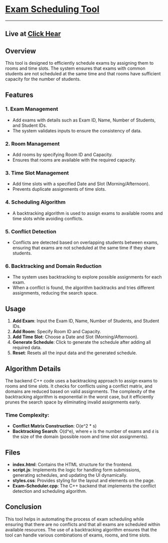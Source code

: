 # [Exam Scheduling Tool](https://nirmalpat3l.github.io/Exam-Scheduler-cpp/)

-----
## Live at [Click Hear](https://nirmalpat3l.github.io/Exam-Scheduler-cpp/)

## Overview

This tool is designed to efficiently schedule exams by assigning them to rooms and time slots. The system ensures that exams with common students are not scheduled at the same time and that rooms have sufficient capacity for the number of students.

## Features

### 1. **Exam Management**
- Add exams with details such as Exam ID, Name, Number of Students, and Student IDs.
- The system validates inputs to ensure the consistency of data.

### 2. **Room Management**
- Add rooms by specifying Room ID and Capacity.
- Ensures that rooms are available with the required capacity.

### 3. **Time Slot Management**
- Add time slots with a specified Date and Slot (Morning/Afternoon).
- Prevents duplicate assignments of time slots.

### 4. **Scheduling Algorithm**
- A backtracking algorithm is used to assign exams to available rooms and time slots while avoiding conflicts.

### 5. **Conflict Detection**
- Conflicts are detected based on overlapping students between exams, ensuring that exams are not scheduled at the same time if they share students.

### 6. **Backtracking and Domain Reduction**
- The system uses backtracking to explore possible assignments for each exam.
- When a conflict is found, the algorithm backtracks and tries different assignments, reducing the search space.

## Usage

1. **Add Exam**: Input the Exam ID, Name, Number of Students, and Student IDs.
2. **Add Room**: Specify Room ID and Capacity.
3. **Add Time Slot**: Choose a Date and Slot (Morning/Afternoon).
4. **Generate Schedule**: Click to generate the schedule after adding all required data.
5. **Reset**: Resets all the input data and the generated schedule.

## Algorithm Details

The backend C++ code uses a backtracking approach to assign exams to rooms and time slots. It checks for conflicts using a conflict matrix, and domains are reduced based on valid assignments. The complexity of the backtracking algorithm is exponential in the worst case, but it efficiently prunes the search space by eliminating invalid assignments early.

### Time Complexity:
- **Conflict Matrix Construction**: O(e^2 * s)
- **Backtracking Search**: O(d^e), where `e` is the number of exams and `d` is the size of the domain (possible room and time slot assignments).

## Files

- **index.html**: Contains the HTML structure for the frontend.
- **script.js**: Implements the logic for handling form submissions, generating schedules, and updating the UI dynamically.
- **styles.css**: Provides styling for the layout and elements on the page.
- **Exam-Scheduler.cpp**: The C++ backend that implements the conflict detection and scheduling algorithm.

## Conclusion

This tool helps in automating the process of exam scheduling while ensuring that there are no conflicts and that all exams are scheduled within available resources. The use of a backtracking algorithm ensures that the tool can handle various combinations of exams, rooms, and time slots.

